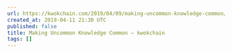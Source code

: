 ```yaml
---
url: https://kwokchain.com/2019/04/09/making-uncommon-knowledge-common/
created_at: 2019-04-11 21:30 UTC
published: false
title: Making Uncommon Knowledge Common – kwokchain
tags: []
---
```



